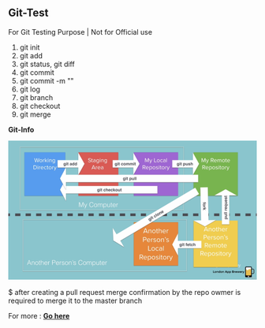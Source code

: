 <h2 style="text-shadow: orchid;"> Git-Test </h2>
For Git Testing Purpose |  Not for Official use

1. git init
2. git add 
3. git status, git diff
3. git commit 
4. git commit -m ""
5. git log
6. git branch 
7. git checkout
8. git merge

<p><b> Git-Info </b></p>
<img style = "width:auto; height:auto;" src="git-info.PNG" />

$ after creating a pull request merge confirmation by the repo owmer is required to merge it to the
master branch

For more :
<b><a href="https://learngitbranching.js.org/"> Go here </a></b>
